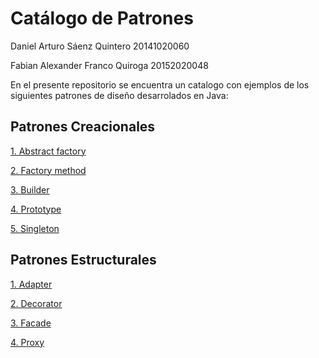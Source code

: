# Catálogo de Patrones

Daniel Arturo Sáenz Quintero 20141020060

Fabian Alexander Franco Quiroga 20152020048

En el presente repositorio se encuentra un catalogo con ejemplos de los siguientes patrones de diseño desarrolados en Java:
    
## Patrones Creacionales
    
   [1. Abstract factory](https://github.com/DanZaky/PatronesDocumentacion/blob/master/CatalogoPatrones/Documentacion/README_AbstractFactory.md)
   
   [2. Factory method](https://github.com/DanZaky/PatronesDocumentacion/blob/master/CatalogoPatrones/Documentacion/README_FactoryMethod.md)
   
   [3. Builder](https://github.com/DanZaky/PatronesDocumentacion/blob/master/CatalogoPatrones/Documentacion/README_Builder.md)
   
   [4. Prototype](https://github.com/DanZaky/PatronesDocumentacion/blob/master/CatalogoPatrones/Documentacion/README_Prototype.md)
   
   [5. Singleton](https://github.com/DanZaky/PatronesDocumentacion/blob/master/CatalogoPatrones/Documentacion/README_Singleton.md)
    
## Patrones Estructurales
    
   [1. Adapter](https://github.com/DanZaky/PatronesDocumentacion/blob/master/CatalogoPatrones/Documentacion/README_Adapter.md)
   
   [2. Decorator](https://github.com/DanZaky/PatronesDocumentacion/blob/master/CatalogoPatrones/Documentacion/README_Decorador.md)
   
   [3. Facade](https://github.com/DanZaky/PatronesDocumentacion/blob/master/CatalogoPatrones/Documentacion/README_Fachada.md)
   
   [4. Proxy](https://github.com/DanZaky/PatronesDocumentacion/blob/master/CatalogoPatrones/Documentacion/README_Proxy.md)


